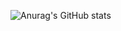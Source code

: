 ![Anurag's GitHub stats](https://github-readme-stats.vercel.app/api?username=zerotonyq&show_icons=true&theme=tokyonight&card_width=900&hide_rank=true&bg_color=DEG,322787,#1b1547)
